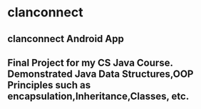 # clanconnect
clanconnect Android App 
---
Final Project for my CS Java Course. Demonstrated Java Data Structures,OOP Principles such as encapsulation,Inheritance,Classes, etc.
---
